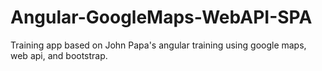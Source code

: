 Angular-GoogleMaps-WebAPI-SPA
=============================

Training app based on John Papa's angular training using google maps, web api, and bootstrap.
